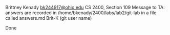 Brittney Kenady
bk244917@ohio.edu
CS 2400, Section 109
Message to TA: answers are recorded in /home/bkenady/2400/labs/lab2/git-lab in 		       a file called answers.md
Brit-K (git user name)

Done
